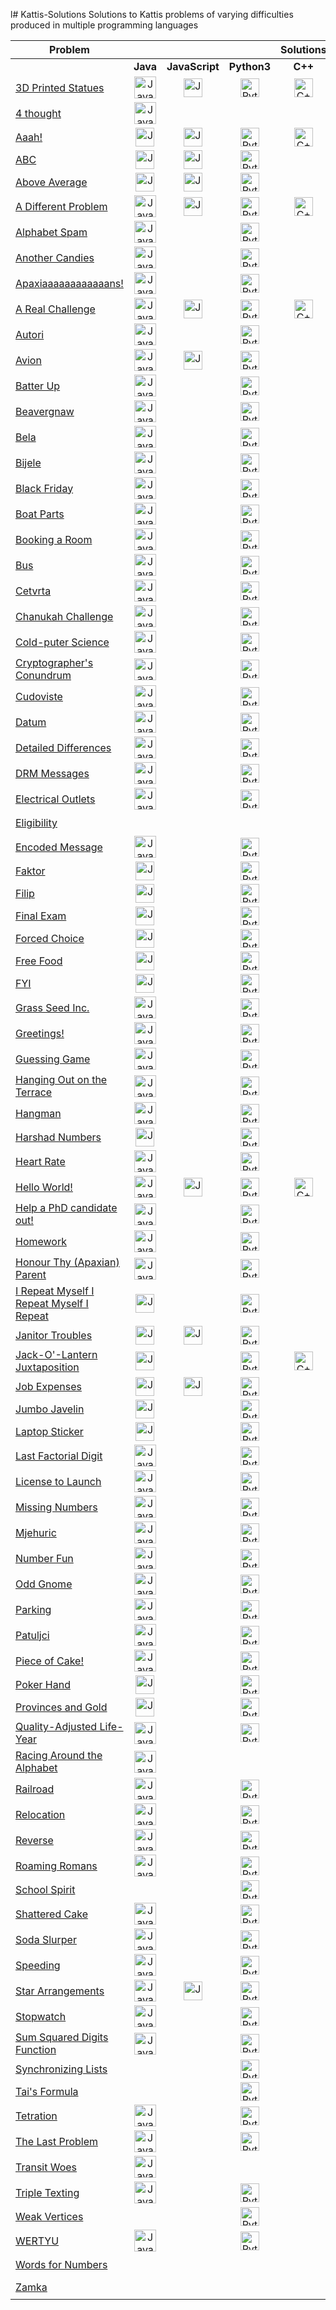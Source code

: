 l# Kattis-Solutions
Solutions to Kattis problems of varying difficulties produced in multiple programming languages

| **Problem**                                                                                	|                                                                                                                                                                                                                               				|                                                                                                                                                                                                                                          				|                                                                                                                                                                                                                                   				|                                                                                                     **Solutions**                                                                                                    									|                                                                                                                                                                                                                  	|                                                                                                                                                                                                                						|                                                                                                                                                                                                                                	|
|--------------------------------------------------------------------------------------------	|:-------------------------------------------------------------------------------------------------------------------------------------------------------------------------------------------------------------------------------------:|:-----------------------------------------------------------------------------------------------------------------------------------------------------------------------------------------------------------------------------------------------:|:-----------------------------------------------------------------------------------------------------------------------------------------------------------------------------------------------------------------------------------------:|:-------------------------------------------------------------------------------------------------------------------------------------------------------------------------------------------------------------------------------------:|:-----------------------------------------------------------------------------------------------------------------------------------------------------------------------------------------------------------------:|:---------------------------------------------------------------------------------------------------------------------------------------------------------------------------------------------------------------------:		|:-------------------------------------------------------------------------------------------------------------------------------------------------------------------------------------------------------------------------------:|
|                                                                                            	|                                                                                                            **Java**                                                                                                           				|                                                                                                              **JavaScript**                                                                                                              				|                                                                                                            **Python3**                                                                                                            				|                                                                                                        **C++**                                                                                                       									|                                                                                                      **PHP**                                                                                                     	|                                                                                                    **Ruby**                                                                                                    						|                                                                                                           **Prolog**                                                                                                           	|
| [3D Printed Statues](https://open.kattis.com/problems/3dprinter)                           	|    [<img src="https://github.com/HQovaizi/Kattis-Solutions/blob/master/_Aux/Images/Logos/Logo_Java.png?raw=true" alt="Java" width="35"/>](https://github.com/HQovaizi/Kattis-Solutions/blob/master/Java/threedprinter.java)   				| [<img src="https://github.com/HQovaizi/Kattis-Solutions/blob/master/_Aux/Images/Logos/Logo_JavaScript.png?raw=true" alt="JavaScript" width="30"/>](https://github.com/HQovaizi/Kattis-Solutions/blob/master/JavaScript/threedprinter.js) 				|      [<img src="https://github.com/HQovaizi/Kattis-Solutions/blob/master/_Aux/Images/Logos/Logo_Python.png?raw=true" alt="Python" width="30"/>](https://github.com/HQovaizi/Kattis-Solutions/blob/master/Python/3dprinter.py)     				| [<img src="https://github.com/HQovaizi/Kattis-Solutions/blob/master/_Aux/Images/Logos/Logo_C++.png?raw=true" alt="C++" width="30"/>](https://github.com/HQovaizi/Kattis-Solutions/blob/master/C%2B%2B/3dprinter.cpp) 									| [<img src="https://github.com/HQovaizi/Kattis-Solutions/blob/master/_Aux/Images/Logos/Logo_PHP.png?raw=true" alt="PHP" width="30"/>](https://github.com/HQovaizi/Kattis-Solutions/blob/master/PHP/3dprinter.php) 	|	[<img src="https://github.com/HQovaizi/Kattis-Solutions/blob/master/_Aux/Images/Logos/Logo_Ruby.png?raw=true" alt="Ruby" width="30"/>](https://github.com/HQovaizi/Kattis-Solutions/blob/master/Ruby/filip.rb)						|                                                                                                                                                                                                                                	|
| [4 thought](https://open.kattis.com/problems/4thought)                                     	|     [<img src="https://github.com/HQovaizi/Kattis-Solutions/blob/master/_Aux/Images/Logos/Logo_Java.png?raw=true" alt="Java" width="35"/>](https://github.com/HQovaizi/Kattis-Solutions/blob/master/Java/fourthought.java)    				|                                                                                                                                                                                                                                          				|                                                                                                                                                                                                                                   				|                                                                                                                                                                                                                      									|                                                                                                                                                                                                                  	|                                                                                                                                                                                                                						|                                                                                                                                                                                                                                	|
| [Aaah!](https://open.kattis.com/problems/aaah)                                             	|        [<img src="https://github.com/HQovaizi/Kattis-Solutions/blob/master/_Aux/Images/Logos/Logo_Java.png?raw=true" alt="Java" width="30"/>](https://github.com/HQovaizi/Kattis-Solutions/blob/master/Java/aaah.java)        				|      [<img src="https://github.com/HQovaizi/Kattis-Solutions/blob/master/_Aux/Images/Logos/Logo_JavaScript.png?raw=true" alt="JavaScript" width="30"/>](https://github.com/HQovaizi/Kattis-Solutions/blob/master/JavaScript/aaah.js)     				|        [<img src="https://github.com/HQovaizi/Kattis-Solutions/blob/master/_Aux/Images/Logos/Logo_Python.png?raw=true" alt="Python" width="30"/>](https://github.com/HQovaizi/Kattis-Solutions/blob/master/Python/aaah.py)        				|    [<img src="https://github.com/HQovaizi/Kattis-Solutions/blob/master/_Aux/Images/Logos/Logo_C++.png?raw=true" alt="C++" width="30"/>](https://github.com/HQovaizi/Kattis-Solutions/blob/master/C%2B%2B/aaah.cpp)   									|    [<img src="https://github.com/HQovaizi/Kattis-Solutions/blob/master/_Aux/Images/Logos/Logo_PHP.png?raw=true" alt="PHP" width="30"/>](https://github.com/HQovaizi/Kattis-Solutions/blob/master/PHP/aaah.php)   	| [<img src="https://github.com/HQovaizi/Kattis-Solutions/blob/master/_Aux/Images/Logos/Logo_Ruby.png?raw=true" alt="Ruby" width="30"/>](https://github.com/HQovaizi/Kattis-Solutions/blob/master/Ruby/aaah.rb) 						|       [<img src="https://github.com/HQovaizi/Kattis-Solutions/blob/master/_Aux/Images/Logos/Logo_Prolog.png?raw=true" alt="Prolog" width="30"/>](https://github.com/HQovaizi/Kattis-Solutions/blob/master/Prolog/aaah.pl)      	|
| [ABC](https://open.kattis.com/problems/abc)                                                	|         [<img src="https://github.com/HQovaizi/Kattis-Solutions/blob/master/_Aux/Images/Logos/Logo_Java.png?raw=true" alt="Java" width="30"/>](https://github.com/HQovaizi/Kattis-Solutions/blob/master/Java/abc.java)        				|      [<img src="https://github.com/HQovaizi/Kattis-Solutions/blob/master/_Aux/Images/Logos/Logo_JavaScript.png?raw=true" alt="JavaScript" width="30"/>](https://github.com/HQovaizi/Kattis-Solutions/blob/master/JavaScript/abc.js)      				|         [<img src="https://github.com/HQovaizi/Kattis-Solutions/blob/master/_Aux/Images/Logos/Logo_Python.png?raw=true" alt="Python" width="30"/>](https://github.com/HQovaizi/Kattis-Solutions/blob/master/Python/abc.py)        				|                                                                                                                                                                                                                      									|                                                                                                                                                                                                                  	| [<img src="https://github.com/HQovaizi/Kattis-Solutions/blob/master/_Aux/Images/Logos/Logo_Ruby.png?raw=true" alt="Ruby" width="30"/>](https://github.com/HQovaizi/Kattis-Solutions/blob/master/Ruby/abc.rb)  						|                                                                                                                                                                                                                                	|
| [Above Average](https://open.kattis.com/problems/aboveaverage)                             	| [<img src="https://github.com/HQovaizi/Kattis-Solutions/blob/master/_Aux/Images/Logos/Logo_Java.png?raw=true" alt="Java" width="30"/>](https://github.com/HQovaizi/Kattis-Solutions/blob/master/Java/aboveaverage.java)       				| [<img src="https://github.com/HQovaizi/Kattis-Solutions/blob/master/_Aux/Images/Logos/Logo_JavaScript.png?raw=true" alt="JavaScript" width="30"/>](https://github.com/HQovaizi/Kattis-Solutions/blob/master/JavaScript/aboveaverage.js)  				|	[<img src="https://github.com/HQovaizi/Kattis-Solutions/blob/master/_Aux/Images/Logos/Logo_Python.png?raw=true" alt="Python" width="30"/>](https://github.com/HQovaizi/Kattis-Solutions/blob/master/Python/aboveaverage.py)								|                                                                                                                                                                                                                      									|                                                                                                                                                                                                                  	| [<img src="https://github.com/HQovaizi/Kattis-Solutions/blob/master/_Aux/Images/Logos/Logo_Ruby.png?raw=true" alt="Ruby" width="30"/>](https://github.com/HQovaizi/Kattis-Solutions/blob/master/Ruby/aboveaverage.rb) 		|                                                                                                                                                                                                                                	|
| [A Different Problem](https://open.kattis.com/problems/different)                          	|      [<img src="https://github.com/HQovaizi/Kattis-Solutions/blob/master/_Aux/Images/Logos/Logo_Java.png?raw=true" alt="Java" width="35"/>](https://github.com/HQovaizi/Kattis-Solutions/blob/master/Java/different.java)    		  		|   [<img src="https://github.com/HQovaizi/Kattis-Solutions/blob/master/_Aux/Images/Logos/Logo_JavaScript.png?raw=true" alt="JavaScript" width="30"/>](https://github.com/HQovaizi/Kattis-Solutions/blob/master/JavaScript/different.js)   				|      [<img src="https://github.com/HQovaizi/Kattis-Solutions/blob/master/_Aux/Images/Logos/Logo_Python.png?raw=true" alt="Python" width="30"/>](https://github.com/HQovaizi/Kattis-Solutions/blob/master/Python/different.py)     				| [<img src="https://github.com/HQovaizi/Kattis-Solutions/blob/master/_Aux/Images/Logos/Logo_C++.png?raw=true" alt="C++" width="30"/>](https://github.com/HQovaizi/Kattis-Solutions/blob/master/C%2B%2B/different.cpp) 									| [<img src="https://github.com/HQovaizi/Kattis-Solutions/blob/master/_Aux/Images/Logos/Logo_PHP.png?raw=true" alt="PHP" width="30"/>](https://github.com/HQovaizi/Kattis-Solutions/blob/master/PHP/different.php) 	| [<img src="https://github.com/HQovaizi/Kattis-Solutions/blob/master/_Aux/Images/Logos/Logo_Ruby.png?raw=true" alt="Ruby" width="30"/>](https://github.com/HQovaizi/Kattis-Solutions/blob/master/Ruby/different.rb)				|    [<img src="https://github.com/HQovaizi/Kattis-Solutions/blob/master/_Aux/Images/Logos/Logo_Prolog.png?raw=true" alt="Prolog" width="30"/>](https://github.com/HQovaizi/Kattis-Solutions/blob/master/Prolog/different.pl)    	|
| [Alphabet Spam](https://open.kattis.com/problems/alphabetspam)								            	|     [<img src="https://github.com/HQovaizi/Kattis-Solutions/blob/master/_Aux/Images/Logos/Logo_Java.png?raw=true" alt="Java" width="35"/>](https://github.com/HQovaizi/Kattis-Solutions/blob/master/Java/alphabetspam.java)				   	|																																																																																																																									|	[<img src="https://github.com/HQovaizi/Kattis-Solutions/blob/master/_Aux/Images/Logos/Logo_Python.png?raw=true" alt="Python" width="30"/>](https://github.com/HQovaizi/Kattis-Solutions/blob/master/Python/alphabetspam.py)     					|                                                                                                                                                                                                                      									|                                                                                                                                                                                                                  	| [<img src="https://github.com/HQovaizi/Kattis-Solutions/blob/master/_Aux/Images/Logos/Logo_Ruby.png?raw=true" alt="Ruby" width="30"/>](https://github.com/HQovaizi/Kattis-Solutions/blob/master/Ruby/alphabetspam.rb)			|                                                                                                                                                                                                                                	|
| [Another Candies](https://open.kattis.com/problems/anothercandies)								          |     [<img src="https://github.com/HQovaizi/Kattis-Solutions/blob/master/_Aux/Images/Logos/Logo_Java.png?raw=true" alt="Java" width="35"/>](https://github.com/HQovaizi/Kattis-Solutions/blob/master/Java/anothercandies.java)				 	|																																																																																																																									|	[<img src="https://github.com/HQovaizi/Kattis-Solutions/blob/master/_Aux/Images/Logos/Logo_Python.png?raw=true" alt="Python" width="30"/>](https://github.com/HQovaizi/Kattis-Solutions/blob/master/Python/anothercandies.py)      				|                                                                                                                                                                                                                      									|                                                                                                                                                                                                                  	| [<img src="https://github.com/HQovaizi/Kattis-Solutions/blob/master/_Aux/Images/Logos/Logo_Ruby.png?raw=true" alt="Ruby" width="30"/>](https://github.com/HQovaizi/Kattis-Solutions/blob/master/Ruby/anothercandies.rb)		|                                                                                                                                                                                                                                	|
| [Apaxiaaaaaaaaaaaans!](https://open.kattis.com/problems/apaxiaaans)					    	          |     [<img src="https://github.com/HQovaizi/Kattis-Solutions/blob/master/_Aux/Images/Logos/Logo_Java.png?raw=true" alt="Java" width="35"/>](https://github.com/HQovaizi/Kattis-Solutions/blob/master/Java/apaxiaaans.java)   				 	|																																																																																																																									|	[<img src="https://github.com/HQovaizi/Kattis-Solutions/blob/master/_Aux/Images/Logos/Logo_Python.png?raw=true" alt="Python" width="30"/>](https://github.com/HQovaizi/Kattis-Solutions/blob/master/Python/apaxiaaans.py)         				|                                                                                                                                                                                                                      									|                                                                                                                                                                                                                  	| [<img src="https://github.com/HQovaizi/Kattis-Solutions/blob/master/_Aux/Images/Logos/Logo_Ruby.png?raw=true" alt="Ruby" width="30"/>](https://github.com/HQovaizi/Kattis-Solutions/blob/master/Ruby/apaxiaaans.rb)				|                                                                                                                                                                                                                                	|
| [A Real Challenge](https://open.kattis.com/problems/areal)                                 	|        [<img src="https://github.com/HQovaizi/Kattis-Solutions/blob/master/_Aux/Images/Logos/Logo_Java.png?raw=true" alt="Java" width="35"/>](https://github.com/HQovaizi/Kattis-Solutions/blob/master/Java/areal.java)       				|     [<img src="https://github.com/HQovaizi/Kattis-Solutions/blob/master/_Aux/Images/Logos/Logo_JavaScript.png?raw=true" alt="JavaScript" width="30"/>](https://github.com/HQovaizi/Kattis-Solutions/blob/master/JavaScript/areal.js)     				| [<img src="https://github.com/HQovaizi/Kattis-Solutions/blob/master/_Aux/Images/Logos/Logo_Python.png?raw=true" alt="Python" width="30"/>](https://github.com/HQovaizi/Kattis-Solutions/blob/master/Python/areal.py)              				|   [<img src="https://github.com/HQovaizi/Kattis-Solutions/blob/master/_Aux/Images/Logos/Logo_C++.png?raw=true" alt="C++" width="30"/>](https://github.com/HQovaizi/Kattis-Solutions/blob/master/C%2B%2B/areal.cpp)   									|   [<img src="https://github.com/HQovaizi/Kattis-Solutions/blob/master/_Aux/Images/Logos/Logo_PHP.png?raw=true" alt="PHP" width="30"/>](https://github.com/HQovaizi/Kattis-Solutions/blob/master/PHP/areal.php)   	| [<img src="https://github.com/HQovaizi/Kattis-Solutions/blob/master/_Aux/Images/Logos/Logo_Ruby.png?raw=true" alt="Ruby" width="30"/>](https://github.com/HQovaizi/Kattis-Solutions/blob/master/Ruby/areal.rb)						|      [<img src="https://github.com/HQovaizi/Kattis-Solutions/blob/master/_Aux/Images/Logos/Logo_Prolog.png?raw=true" alt="Prolog" width="30"/>](https://github.com/HQovaizi/Kattis-Solutions/blob/master/Prolog/areal.pl)      	|
| [Autori](https://open.kattis.com/problems/autori)     				                            	|        [<img src="https://github.com/HQovaizi/Kattis-Solutions/blob/master/_Aux/Images/Logos/Logo_Java.png?raw=true" alt="Java" width="35"/>](https://github.com/HQovaizi/Kattis-Solutions/blob/master/Java/autori.java)       				|     																																																																																																																     				| [<img src="https://github.com/HQovaizi/Kattis-Solutions/blob/master/_Aux/Images/Logos/Logo_Python.png?raw=true" alt="Python" width="30"/>](https://github.com/HQovaizi/Kattis-Solutions/blob/master/Python/autori.py)              				|   																																																																																																								   									|   																																																																																																						   	| [<img src="https://github.com/HQovaizi/Kattis-Solutions/blob/master/_Aux/Images/Logos/Logo_Ruby.png?raw=true" alt="Ruby" width="30"/>](https://github.com/HQovaizi/Kattis-Solutions/blob/master/Ruby/autori.rb) 					|     																																																																																																										      	|
| [Avion](https://open.kattis.com/problems/avion)                                            	|        [<img src="https://github.com/HQovaizi/Kattis-Solutions/blob/master/_Aux/Images/Logos/Logo_Java.png?raw=true" alt="Java" width="35"/>](https://github.com/HQovaizi/Kattis-Solutions/blob/master/Java/avion.java)       				|     [<img src="https://github.com/HQovaizi/Kattis-Solutions/blob/master/_Aux/Images/Logos/Logo_JavaScript.png?raw=true" alt="JavaScript" width="30"/>](https://github.com/HQovaizi/Kattis-Solutions/blob/master/JavaScript/avion.js)     				|        [<img src="https://github.com/HQovaizi/Kattis-Solutions/blob/master/_Aux/Images/Logos/Logo_Python.png?raw=true" alt="Python" width="30"/>](https://github.com/HQovaizi/Kattis-Solutions/blob/master/Python/avion.py)       				|                                                                                                                                                                                                                      									|                                                                                                                                                                                                                  	| [<img src="https://github.com/HQovaizi/Kattis-Solutions/blob/master/_Aux/Images/Logos/Logo_Ruby.png?raw=true" alt="Ruby" width="30"/>](https://github.com/HQovaizi/Kattis-Solutions/blob/master/Ruby/avion.rb)						|                                                                                                                                                                                                                                	|
| [Batter Up](https://open.kattis.com/problems/batterup)                                  		|     [<img src="https://github.com/HQovaizi/Kattis-Solutions/blob/master/_Aux/Images/Logos/Logo_Java.png?raw=true" alt="Java" width="35"/>](https://github.com/HQovaizi/Kattis-Solutions/blob/master/Java/batterup.java)     					|                                                                                                                                                                                                                                          				|	[<img src="https://github.com/HQovaizi/Kattis-Solutions/blob/master/_Aux/Images/Logos/Logo_Python.png?raw=true" alt="Python" width="30"/>](https://github.com/HQovaizi/Kattis-Solutions/blob/master/Python/batterup.py)										|                                                                                                                                                                                                                      									|                                                                                                                                                                                                                  	| [<img src="https://github.com/HQovaizi/Kattis-Solutions/blob/master/_Aux/Images/Logos/Logo_Ruby.png?raw=true" alt="Ruby" width="30"/>](https://github.com/HQovaizi/Kattis-Solutions/blob/master/Ruby/batterup.rb) 				|   																																																																																																												    	|
| [Beavergnaw](https://open.kattis.com/problems/beavergnaw)                                  	|     [<img src="https://github.com/HQovaizi/Kattis-Solutions/blob/master/_Aux/Images/Logos/Logo_Java.png?raw=true" alt="Java" width="35"/>](https://github.com/HQovaizi/Kattis-Solutions/blob/master/Java/beavergnaw.java)    					|                                                                                                                                                                                                                                          				|	[<img src="https://github.com/HQovaizi/Kattis-Solutions/blob/master/_Aux/Images/Logos/Logo_Python.png?raw=true" alt="Python" width="30"/>](https://github.com/HQovaizi/Kattis-Solutions/blob/master/Python/beavergnaw.py)									|                                                                                                                                                                                                                      									|                                                                                                                                                                                                                  	|                                                                                                                                                                                                                						|    [<img src="https://github.com/HQovaizi/Kattis-Solutions/blob/master/_Aux/Images/Logos/Logo_Prolog.png?raw=true" alt="Prolog" width="30"/>](https://github.com/HQovaizi/Kattis-Solutions/blob/master/Prolog/beavergnaw.pl)   	|
| [Bela](https://open.kattis.com/problems/bela)                                  							|     [<img src="https://github.com/HQovaizi/Kattis-Solutions/blob/master/_Aux/Images/Logos/Logo_Java.png?raw=true" alt="Java" width="35"/>](https://github.com/HQovaizi/Kattis-Solutions/blob/master/Java/bela.java)   			  				|                                                                                                                                                                                                                                          				|	[<img src="https://github.com/HQovaizi/Kattis-Solutions/blob/master/_Aux/Images/Logos/Logo_Python.png?raw=true" alt="Python" width="30"/>](https://github.com/HQovaizi/Kattis-Solutions/blob/master/Python/bela.py)												|                                                                                                                                                                                                                      									|                                                                                                                                                                                                                  	|                                                                                                                                                                                                                						|       																																																																																																													|
| [Bijele](https://open.kattis.com/problems/bijele)                                  					|     [<img src="https://github.com/HQovaizi/Kattis-Solutions/blob/master/_Aux/Images/Logos/Logo_Java.png?raw=true" alt="Java" width="35"/>](https://github.com/HQovaizi/Kattis-Solutions/blob/master/Java/bijele.java)			     				|                                                                                                                                                                                                                                          				|	[<img src="https://github.com/HQovaizi/Kattis-Solutions/blob/master/_Aux/Images/Logos/Logo_Python.png?raw=true" alt="Python" width="30"/>](https://github.com/HQovaizi/Kattis-Solutions/blob/master/Python/bijele.py)											|                                                                                                                                                                                                                      									|                                                                                                                                                                                                                  	|                                                                                                                                                                                                                						|       																																																																																																													|
| [Black Friday](https://open.kattis.com/problems/blackfriday)                               	|	[<img src="https://github.com/HQovaizi/Kattis-Solutions/blob/master/_Aux/Images/Logos/Logo_Java.png?raw=true" alt="Java" width="35"/>](https://github.com/HQovaizi/Kattis-Solutions/blob/master/Java/blackfriday.java)								|                                                                                                                                                                                                                                          				|	[<img src="https://github.com/HQovaizi/Kattis-Solutions/blob/master/_Aux/Images/Logos/Logo_Python.png?raw=true" alt="Python" width="30"/>](https://github.com/HQovaizi/Kattis-Solutions/blob/master/Python/blackfriday.py)								|                                                                                                                                                                                                                      									|                                                                                                                                                                                                                  	|                                                                                                                                                                                                                						|    																																																																																																													   	|
| [Boat Parts](https://open.kattis.com/problems/boatparts)                                  	|	[<img src="https://github.com/HQovaizi/Kattis-Solutions/blob/master/_Aux/Images/Logos/Logo_Java.png?raw=true" alt="Java" width="35"/>](https://github.com/HQovaizi/Kattis-Solutions/blob/master/Java/boatparts.java)									|                                                                                                                                                                                                                                          				|	[<img src="https://github.com/HQovaizi/Kattis-Solutions/blob/master/_Aux/Images/Logos/Logo_Python.png?raw=true" alt="Python" width="30"/>](https://github.com/HQovaizi/Kattis-Solutions/blob/master/Python/boatparts.py)									|                                                                                                                                                                                                                      									|                                                                                                                                                                                                                  	|                                                                                                                                                                                                                						|    																																																																																																													   	|
| [Booking a Room](https://open.kattis.com/problems/bookingaroom)                            	|	[<img src="https://github.com/HQovaizi/Kattis-Solutions/blob/master/_Aux/Images/Logos/Logo_Java.png?raw=true" alt="Java" width="35"/>](https://github.com/HQovaizi/Kattis-Solutions/blob/master/Java/bookingaroom.java)								|                                                                                                                                                                                                                                          				|	[<img src="https://github.com/HQovaizi/Kattis-Solutions/blob/master/_Aux/Images/Logos/Logo_Python.png?raw=true" alt="Python" width="30"/>](https://github.com/HQovaizi/Kattis-Solutions/blob/master/Python/bookingaroom.py)								|                                                                                                                                                                                                                      									|                                                                                                                                                                                                                  	|                                                                                                                                                                                                                						|    																																																																																																													   	|
| [Bus](https://open.kattis.com/problems/bus)                             							     	|	[<img src="https://github.com/HQovaizi/Kattis-Solutions/blob/master/_Aux/Images/Logos/Logo_Java.png?raw=true" alt="Java" width="35"/>](https://github.com/HQovaizi/Kattis-Solutions/blob/master/Java/bus.java)												|                                                                                                                                                                                                                                          				|	[<img src="https://github.com/HQovaizi/Kattis-Solutions/blob/master/_Aux/Images/Logos/Logo_Python.png?raw=true" alt="Python" width="30"/>](https://github.com/HQovaizi/Kattis-Solutions/blob/master/Python/bus.py)												|                                                                                                                                                                                                                      									|                                                                                                                                                                                                                  	|                                                                                                                                                                                                                						|    																																																																																																													   	|
| [Cetvrta](https://open.kattis.com/problems/cetvrta)                                        	|       [<img src="https://github.com/HQovaizi/Kattis-Solutions/blob/master/_Aux/Images/Logos/Logo_Java.png?raw=true" alt="Java" width="35"/>](https://github.com/HQovaizi/Kattis-Solutions/blob/master/Java/cetvrta.java)      				|                                                                                                                                                                                                                                          				| [<img src="https://github.com/HQovaizi/Kattis-Solutions/blob/master/_Aux/Images/Logos/Logo_Python.png?raw=true" alt="Python" width="30"/>](https://github.com/HQovaizi/Kattis-Solutions/blob/master/Python/cetvrta.py)										|                                                                                                                                                                                                                      									|                                                                                                                                                                                                                  	|                                                                                                                                                                                                                						|     [<img src="https://github.com/HQovaizi/Kattis-Solutions/blob/master/_Aux/Images/Logos/Logo_Prolog.png?raw=true" alt="Prolog" width="30"/>](https://github.com/HQovaizi/Kattis-Solutions/blob/master/Prolog/cetvrta.pl)     	|
| [Chanukah Challenge](https://open.kattis.com/problems/chanukah)                            	|       [<img src="https://github.com/HQovaizi/Kattis-Solutions/blob/master/_Aux/Images/Logos/Logo_Java.png?raw=true" alt="Java" width="35"/>](https://github.com/HQovaizi/Kattis-Solutions/blob/master/Java/chanukah.java)      				|                                                                                                                                                                                                                                          				|	[<img src="https://github.com/HQovaizi/Kattis-Solutions/blob/master/_Aux/Images/Logos/Logo_Python.png?raw=true" alt="Python" width="30"/>](https://github.com/HQovaizi/Kattis-Solutions/blob/master/Python/chanukah.py)										|                                                                                                                                                                                                                      									|                                                                                                                                                                                                                  	|                                                                                                                                                                                                                						|     																																																																																																											     	|
| [Cold-puter Science](https://open.kattis.com/problems/cold)                           		 	|       [<img src="https://github.com/HQovaizi/Kattis-Solutions/blob/master/_Aux/Images/Logos/Logo_Java.png?raw=true" alt="Java" width="35"/>](https://github.com/HQovaizi/Kattis-Solutions/blob/master/Java/cold.java)     		 				|                                                                                                                                                                                                                                          				|	[<img src="https://github.com/HQovaizi/Kattis-Solutions/blob/master/_Aux/Images/Logos/Logo_Python.png?raw=true" alt="Python" width="30"/>](https://github.com/HQovaizi/Kattis-Solutions/blob/master/Python/cold.py)												|                                                                                                                                                                                                                      									|                                                                                                                                                                                                                  	|                                                                                                                                                                                                                						|     																																																																																																											     	|
| [Cryptographer's Conundrum](https://open.kattis.com/problems/conundrum)                		 	|       [<img src="https://github.com/HQovaizi/Kattis-Solutions/blob/master/_Aux/Images/Logos/Logo_Java.png?raw=true" alt="Java" width="35"/>](https://github.com/HQovaizi/Kattis-Solutions/blob/master/Java/conundrum.java)  	 				|                                                                                                                                                                                                                                          				|	[<img src="https://github.com/HQovaizi/Kattis-Solutions/blob/master/_Aux/Images/Logos/Logo_Python.png?raw=true" alt="Python" width="30"/>](https://github.com/HQovaizi/Kattis-Solutions/blob/master/Python/conundrum.py)									|                                                                                                                                                                                                                      									|                                                                                                                                                                                                                  	|                                                                                                                                                                                                                						|     																																																																																																											     	|
| [Cudoviste](https://open.kattis.com/problems/cudoviste)           				                 	|	[<img src="https://github.com/HQovaizi/Kattis-Solutions/blob/master/_Aux/Images/Logos/Logo_Java.png?raw=true" alt="Java" width="35"/>](https://github.com/HQovaizi/Kattis-Solutions/blob/master/Java/cudoviste.java)									|                                                                                                                                                                                                                                          				| [<img src="https://github.com/HQovaizi/Kattis-Solutions/blob/master/_Aux/Images/Logos/Logo_Python.png?raw=true" alt="Python" width="30"/>](https://github.com/HQovaizi/Kattis-Solutions/blob/master/Python/cudoviste.py)					 				|                                                                                                                                                                                                                      									|                                                                                                                                                                                                                  	|                                                                                                                                                                                                                						|     																																																																																																											     	|
| [Datum](https://open.kattis.com/problems/datum)                                            	|        [<img src="https://github.com/HQovaizi/Kattis-Solutions/blob/master/_Aux/Images/Logos/Logo_Java.png?raw=true" alt="Java" width="35"/>](https://github.com/HQovaizi/Kattis-Solutions/blob/master/Java/datum.java)       				|                                                                                                                                                                                                                                          				|        [<img src="https://github.com/HQovaizi/Kattis-Solutions/blob/master/_Aux/Images/Logos/Logo_Python.png?raw=true" alt="Python" width="30"/>](https://github.com/HQovaizi/Kattis-Solutions/blob/master/Python/datum.py)       				|                                                                                                                                                                                                                      									|                                                                                                                                                                                                                  	|                                                                                                                                                                                                                						|      [<img src="https://github.com/HQovaizi/Kattis-Solutions/blob/master/_Aux/Images/Logos/Logo_Prolog.png?raw=true" alt="Prolog" width="30"/>](https://github.com/HQovaizi/Kattis-Solutions/blob/master/Prolog/datum.pl)      	|
| [Detailed Differences](https://open.kattis.com/problems/detaileddifferences)               	|        [<img src="https://github.com/HQovaizi/Kattis-Solutions/blob/master/_Aux/Images/Logos/Logo_Java.png?raw=true" alt="Java" width="35"/>](https://github.com/HQovaizi/Kattis-Solutions/blob/master/Java/detaileddifferences.java)	|                                                                                                                                                                                                                                          				|        [<img src="https://github.com/HQovaizi/Kattis-Solutions/blob/master/_Aux/Images/Logos/Logo_Python.png?raw=true" alt="Python" width="30"/>](https://github.com/HQovaizi/Kattis-Solutions/blob/master/Python/detaileddifferences.py)	|                                                                                                                                                                                                                      									|                                                                                                                                                                                                                  	|                                                                                                                                                                                                                						|     																																																																																																										      	|
| [DRM Messages](https://open.kattis.com/problems/drmmessages)                               	|	[<img src="https://github.com/HQovaizi/Kattis-Solutions/blob/master/_Aux/Images/Logos/Logo_Java.png?raw=true" alt="Java" width="35"/>](https://github.com/HQovaizi/Kattis-Solutions/blob/master/Java/drmmessages.java)								|                                                                                                                                                                                                                                          				|	[<img src="https://github.com/HQovaizi/Kattis-Solutions/blob/master/_Aux/Images/Logos/Logo_Python.png?raw=true" alt="Python" width="30"/>](https://github.com/HQovaizi/Kattis-Solutions/blob/master/Python/drmmessages.py)         				|                                                                                                                                                                                                                      									|                                                                                                                                                                                                                  	|                                                                                                                                                                                                                						|      																																																																																																											    	|
| [Electrical Outlets](https://open.kattis.com/problems/electricaloutlets)                   	|	[<img src="https://github.com/HQovaizi/Kattis-Solutions/blob/master/_Aux/Images/Logos/Logo_Java.png?raw=true" alt="Java" width="35"/>](https://github.com/HQovaizi/Kattis-Solutions/blob/master/Java/electricaloutlets.java)					|                                                                                                                                                                                                                                          				|	[<img src="https://github.com/HQovaizi/Kattis-Solutions/blob/master/_Aux/Images/Logos/Logo_Python.png?raw=true" alt="Python" width="30"/>](https://github.com/HQovaizi/Kattis-Solutions/blob/master/Python/electricaloutlets.py)    			|                                                                                                                                                                                                                      									|                                                                                                                                                                                                                  	|                                                                                                                                                                                                                						|   																																																																																																													   	|
| [Eligibility](https://open.kattis.com/problems/eligibility)                                	|                                                                                                                                                                                                                               				|                                                                                                                                                                                                                                          				|                                                                                                                                                                                                                                   				|                                                                                                                                                                                                                      									|                                                                                                                                                                                                                  	|                                                                                                                                                                                                                						|   [<img src="https://github.com/HQovaizi/Kattis-Solutions/blob/master/_Aux/Images/Logos/Logo_Prolog.png?raw=true" alt="Prolog" width="30"/>](https://github.com/HQovaizi/Kattis-Solutions/blob/master/Prolog/eligibility.pl)   	|
| [Encoded Message](https://open.kattis.com/problems/encodedmessage)      			             	|	[<img src="https://github.com/HQovaizi/Kattis-Solutions/blob/master/_Aux/Images/Logos/Logo_Java.png?raw=true" alt="Java" width="35"/>](https://github.com/HQovaizi/Kattis-Solutions/blob/master/Java/encodedmessage.java)							|                                                                                                                                                                                                                                          				|	[<img src="https://github.com/HQovaizi/Kattis-Solutions/blob/master/_Aux/Images/Logos/Logo_Python.png?raw=true" alt="Python" width="30"/>](https://github.com/HQovaizi/Kattis-Solutions/blob/master/Python/encodedmessage.py)							|                                                                                                                                                                                                                      									|                                                                                                                                                                                                                  	|                                                                                                                                                                                                                						|   																																																																																																													   	|
| [Faktor](https://open.kattis.com/problems/faktor)                                          	|       [<img src="https://github.com/HQovaizi/Kattis-Solutions/blob/master/_Aux/Images/Logos/Logo_Java.png?raw=true" alt="Java" width="30"/>](https://github.com/HQovaizi/Kattis-Solutions/blob/master/Java/faktor.java)	      				|                                                                                                                                                                                                                                          				|	[<img src="https://github.com/HQovaizi/Kattis-Solutions/blob/master/_Aux/Images/Logos/Logo_Python.png?raw=true" alt="Python" width="30"/>](https://github.com/HQovaizi/Kattis-Solutions/blob/master/Python/faktor.py)											|                                                                                                                                                                                                                      									|                                                                                                                                                                                                                  	|                                                                                                                                                                                                                						|      [<img src="https://github.com/HQovaizi/Kattis-Solutions/blob/master/_Aux/Images/Logos/Logo_Prolog.png?raw=true" alt="Prolog" width="30"/>](https://github.com/HQovaizi/Kattis-Solutions/blob/master/Prolog/faktor.pl)     	|
| [Filip](https://open.kattis.com/problems/filip)      					                            	|       [<img src="https://github.com/HQovaizi/Kattis-Solutions/blob/master/_Aux/Images/Logos/Logo_Java.png?raw=true" alt="Java" width="30"/>](https://github.com/HQovaizi/Kattis-Solutions/blob/master/Java/filip.java)		    				|                                                                                                                                                                                                                                          				|	[<img src="https://github.com/HQovaizi/Kattis-Solutions/blob/master/_Aux/Images/Logos/Logo_Python.png?raw=true" alt="Python" width="30"/>](https://github.com/HQovaizi/Kattis-Solutions/blob/master/Python/filip.py)											|                                                                                                                                                                                                                      									|                                                                                                                                                                                                                  	|                                                                                                                                                                                                                						|    																																																																																																															|
| [Final Exam](https://open.kattis.com/problems/finalexam2)                                  	|       [<img src="https://github.com/HQovaizi/Kattis-Solutions/blob/master/_Aux/Images/Logos/Logo_Java.png?raw=true" alt="Java" width="30"/>](https://github.com/HQovaizi/Kattis-Solutions/blob/master/Java/finalexam2.java)    				|                                                                                                                                                                                                                                          				|	[<img src="https://github.com/HQovaizi/Kattis-Solutions/blob/master/_Aux/Images/Logos/Logo_Python.png?raw=true" alt="Python" width="30"/>](https://github.com/HQovaizi/Kattis-Solutions/blob/master/Python/finalexam2.py)									|                                                                                                                                                                                                                      									|                                                                                                                                                                                                                  	|                                                                                                                                                                                                                						|    																																																																																																															|
| [Forced Choice](https://open.kattis.com/problems/forcedchoice)                              |       [<img src="https://github.com/HQovaizi/Kattis-Solutions/blob/master/_Aux/Images/Logos/Logo_Java.png?raw=true" alt="Java" width="30"/>](https://github.com/HQovaizi/Kattis-Solutions/blob/master/Java/forcedchoice.java)  				|                                                                                                                                                                                                                                          				|	[<img src="https://github.com/HQovaizi/Kattis-Solutions/blob/master/_Aux/Images/Logos/Logo_Python.png?raw=true" alt="Python" width="30"/>](https://github.com/HQovaizi/Kattis-Solutions/blob/master/Python/forcedchoice.py)								|                                                                                                                                                                                                                      									|                                                                                                                                                                                                                  	|                                                                                                                                                                                                                						|    																																																																																																															|
| [Free Food](https://open.kattis.com/problems/freefood)																			|	[<img src="https://github.com/HQovaizi/Kattis-Solutions/blob/master/_Aux/Images/Logos/Logo_Java.png?raw=true" alt="Java" width="30"/>](https://github.com/HQovaizi/Kattis-Solutions/blob/master/Java/freefood.java)										|																																																																																																																									|	[<img src="https://github.com/HQovaizi/Kattis-Solutions/blob/master/_Aux/Images/Logos/Logo_Python.png?raw=true" alt="Python" width="30"/>](https://github.com/HQovaizi/Kattis-Solutions/blob/master/Python/freefood.py)										|                                                                                                                                                                                                                      									|                                                                                                                                                                                                                  	|                                                                                                                                                                                                                						|                                                                                                                                                                                                                                	|
| [FYI](https://open.kattis.com/problems/fyi)                              										|	[<img src="https://github.com/HQovaizi/Kattis-Solutions/blob/master/_Aux/Images/Logos/Logo_Java.png?raw=true" alt="Java" width="30"/>](https://github.com/HQovaizi/Kattis-Solutions/blob/master/Java/fyi.java)												|                                                                                                                                                                                                                                          				|	[<img src="https://github.com/HQovaizi/Kattis-Solutions/blob/master/_Aux/Images/Logos/Logo_Python.png?raw=true" alt="Python" width="30"/>](https://github.com/HQovaizi/Kattis-Solutions/blob/master/Python/fyi.py)												|                                                                                                                                                                                                                      									|                                                                                                                                                                                                                  	|                                                                                                                                                                                                                						|    																																																																																																															|
| [Grass Seed Inc.](https://open.kattis.com/problems/grassseed)                              	|      [<img src="https://github.com/HQovaizi/Kattis-Solutions/blob/master/_Aux/Images/Logos/Logo_Java.png?raw=true" alt="Java" width="35"/>](https://github.com/HQovaizi/Kattis-Solutions/blob/master/Java/grasseed.java)      				|                                                                                                                                                                                                                                          				|      [<img src="https://github.com/HQovaizi/Kattis-Solutions/blob/master/_Aux/Images/Logos/Logo_Python.png?raw=true" alt="Python" width="30"/>](https://github.com/HQovaizi/Kattis-Solutions/blob/master/Python/grassseed.py) 	   				|                                                                                                                                                                                                                      									|                                                                                                                                                                                                                  	|                                                                                                                                                                                                                						|    [<img src="https://github.com/HQovaizi/Kattis-Solutions/blob/master/_Aux/Images/Logos/Logo_Prolog.png?raw=true" alt="Prolog" width="30"/>](https://github.com/HQovaizi/Kattis-Solutions/blob/master/Prolog/grassseed.pl)    	|
| [Greetings!](https://open.kattis.com/problems/greetings2)                  									|     [<img src="https://github.com/HQovaizi/Kattis-Solutions/blob/master/_Aux/Images/Logos/Logo_Java.png?raw=true" alt="Java" width="35"/>](https://github.com/HQovaizi/Kattis-Solutions/blob/master/Java/greetings2.java)     				|                                                                                                                                                                                                                                          				|     	[<img src="https://github.com/HQovaizi/Kattis-Solutions/blob/master/_Aux/Images/Logos/Logo_Python.png?raw=true" alt="Python" width="30"/>](https://github.com/HQovaizi/Kattis-Solutions/blob/master/Python/greetings2.py)    				|                                                                                                                                                                                                                      									|                                                                                                                                                                                                                  	|                                                                                                                                                                                                                						|                                                                                                                                                                                                                                	|
| [Guessing Game](https://open.kattis.com/problems/guessinggame)             									|     [<img src="https://github.com/HQovaizi/Kattis-Solutions/blob/master/_Aux/Images/Logos/Logo_Java.png?raw=true" alt="Java" width="35"/>](https://github.com/HQovaizi/Kattis-Solutions/blob/master/Java/guessinggame.java)     			|                                                                                                                                                                                                                                          				|     	[<img src="https://github.com/HQovaizi/Kattis-Solutions/blob/master/_Aux/Images/Logos/Logo_Python.png?raw=true" alt="Python" width="30"/>](https://github.com/HQovaizi/Kattis-Solutions/blob/master/Python/guessinggame.py)  				|                                                                                                                                                                                                                      									|                                                                                                                                                                                                                  	|                                                                                                                                                                                                                						|                                                                                                                                                                                                                                	|
| [Hanging Out on the Terrace](https://open.kattis.com/problems/hangingout)                  	|     [<img src="https://github.com/HQovaizi/Kattis-Solutions/blob/master/_Aux/Images/Logos/Logo_Java.png?raw=true" alt="Java" width="35"/>](https://github.com/HQovaizi/Kattis-Solutions/blob/master/Java/hangingout.java)     				|                                                                                                                                                                                                                                          				|     [<img src="https://github.com/HQovaizi/Kattis-Solutions/blob/master/_Aux/Images/Logos/Logo_Python.png?raw=true" alt="Python" width="30"/>](https://github.com/HQovaizi/Kattis-Solutions/blob/master/Python/hangingout.py)     				|                                                                                                                                                                                                                      									|                                                                                                                                                                                                                  	|                                                                                                                                                                                                                						|                                                                                                                                                                                                                                	|
| [Hangman](https://open.kattis.com/problems/hangman)                											  	|     [<img src="https://github.com/HQovaizi/Kattis-Solutions/blob/master/_Aux/Images/Logos/Logo_Java.png?raw=true" alt="Java" width="35"/>](https://github.com/HQovaizi/Kattis-Solutions/blob/master/Java/hangman.java)  		   				|                                                                                                                                                                                                                                          				|     [<img src="https://github.com/HQovaizi/Kattis-Solutions/blob/master/_Aux/Images/Logos/Logo_Python.png?raw=true" alt="Python" width="30"/>](https://github.com/HQovaizi/Kattis-Solutions/blob/master/Python/hangman.py)     						|                                                                                                                                                                                                                      									|                                                                                                                                                                                                                  	|                                                                                                                                                                                                                						|                                                                                                                                                                                                                                	|
| [Harshad Numbers](https://open.kattis.com/problems/harshadnumbers)                         	|   [<img src="https://github.com/HQovaizi/Kattis-Solutions/blob/master/_Aux/Images/Logos/Logo_Java.png?raw=true" alt="Java" width="30"/>](https://github.com/HQovaizi/Kattis-Solutions/blob/master/Java/harshadnumbers.java)   				|                                                                                                                                                                                                                                          				|   [<img src="https://github.com/HQovaizi/Kattis-Solutions/blob/master/_Aux/Images/Logos/Logo_Python.png?raw=true" alt="Python" width="30"/>](https://github.com/HQovaizi/Kattis-Solutions/blob/master/Python/harshadnumbers.py)   				|                                                                                                                                                                                                                      									|                                                                                                                                                                                                                  	|                                                                                                                                                                                                                						|                                                                                                                                                                                                                                	|
| [Heart Rate](https://open.kattis.com/problems/heartrate)                                   	|      [<img src="https://github.com/HQovaizi/Kattis-Solutions/blob/master/_Aux/Images/Logos/Logo_Java.png?raw=true" alt="Java" width="35"/>](https://github.com/HQovaizi/Kattis-Solutions/blob/master/Java/heartrate.java)     				|                                                                                                                                                                                                                                          				|      [<img src="https://github.com/HQovaizi/Kattis-Solutions/blob/master/_Aux/Images/Logos/Logo_Python.png?raw=true" alt="Python" width="30"/>](https://github.com/HQovaizi/Kattis-Solutions/blob/master/Python/heartrate.py)     				|                                                                                                                                                                                                                      									|                                                                                                                                                                                                                  	|                                                                                                                                                                                                                						|                                                                                                                                                                                                                                	|
| [Hello World!](https://open.kattis.com/problems/hello)                                     	|        [<img src="https://github.com/HQovaizi/Kattis-Solutions/blob/master/_Aux/Images/Logos/Logo_Java.png?raw=true" alt="Java" width="35"/>](https://github.com/HQovaizi/Kattis-Solutions/blob/master/Java/hello.java)       				|     [<img src="https://github.com/HQovaizi/Kattis-Solutions/blob/master/_Aux/Images/Logos/Logo_JavaScript.png?raw=true" alt="JavaScript" width="30"/>](https://github.com/HQovaizi/Kattis-Solutions/blob/master/JavaScript/hello.js)     				|        [<img src="https://github.com/HQovaizi/Kattis-Solutions/blob/master/_Aux/Images/Logos/Logo_Python.png?raw=true" alt="Python" width="30"/>](https://github.com/HQovaizi/Kattis-Solutions/blob/master/Python/hello.py)       				|   [<img src="https://github.com/HQovaizi/Kattis-Solutions/blob/master/_Aux/Images/Logos/Logo_C++.png?raw=true" alt="C++" width="30"/>](https://github.com/HQovaizi/Kattis-Solutions/blob/master/C%2B%2B/hello.cpp)   									|   [<img src="https://github.com/HQovaizi/Kattis-Solutions/blob/master/_Aux/Images/Logos/Logo_PHP.png?raw=true" alt="PHP" width="30"/>](https://github.com/HQovaizi/Kattis-Solutions/blob/master/PHP/hello.php)   	| [<img src="https://github.com/HQovaizi/Kattis-Solutions/blob/master/_Aux/Images/Logos/Logo_Ruby.png?raw=true" alt="Ruby" width="30"/>](https://github.com/HQovaizi/Kattis-Solutions/blob/master/Ruby/hello.rb) 						|      [<img src="https://github.com/HQovaizi/Kattis-Solutions/blob/master/_Aux/Images/Logos/Logo_Prolog.png?raw=true" alt="Prolog" width="30"/>](https://github.com/HQovaizi/Kattis-Solutions/blob/master/Prolog/hello.pl)      	|
| [Help a PhD candidate out!](https://open.kattis.com/problems/helpaphd)                     	|	[<img src="https://github.com/HQovaizi/Kattis-Solutions/blob/master/_Aux/Images/Logos/Logo_Java.png?raw=true" alt="Java" width="35"/>](https://github.com/HQovaizi/Kattis-Solutions/blob/master/Java/helpaphd.java)										|																																																																																																																									|	[<img src="https://github.com/HQovaizi/Kattis-Solutions/blob/master/_Aux/Images/Logos/Logo_Python.png?raw=true" alt="Python" width="30"/>](https://github.com/HQovaizi/Kattis-Solutions/blob/master/Python/helpaphd.py)       						|																																																																																																																				|																																																																																																										|																																																																																																														|																																																																																																																	|
| [Homework](https://open.kattis.com/problems/heimavinna)                  										|     [<img src="https://github.com/HQovaizi/Kattis-Solutions/blob/master/_Aux/Images/Logos/Logo_Java.png?raw=true" alt="Java" width="35"/>](https://github.com/HQovaizi/Kattis-Solutions/blob/master/Java/heimavinna.java)     				|                                                                                                                                                                                                                                          				| [<img src="https://github.com/HQovaizi/Kattis-Solutions/blob/master/_Aux/Images/Logos/Logo_Python.png?raw=true" alt="Python" width="30"/>](https://github.com/HQovaizi/Kattis-Solutions/blob/master/Python/heimavinna.py)			     				|                                                                                                                                                                                                                      									|                                                                                                                                                                                                                  	|                                                                                                                                                                                                                						|                                                                                                                                                                                                                                	|
| [Honour Thy (Apaxian) Parent](https://open.kattis.com/problems/apaxianparent)             	|	[<img src="https://github.com/HQovaizi/Kattis-Solutions/blob/master/_Aux/Images/Logos/Logo_Java.png?raw=true" alt="Java" width="35"/>](https://github.com/HQovaizi/Kattis-Solutions/blob/master/Java/apaxianparent.java)							|																																																																																																																									|	[<img src="https://github.com/HQovaizi/Kattis-Solutions/blob/master/_Aux/Images/Logos/Logo_Python.png?raw=true" alt="Python" width="30"/>](https://github.com/HQovaizi/Kattis-Solutions/blob/master/Python/apaxianparent.py)							|																																																																																																																				|																																																																																																										|																																																																																																														|																																																																																																																	|
| [I Repeat Myself I Repeat Myself I Repeat](https://open.kattis.com/problems/irepeatmyself) 	|    [<img src="https://github.com/HQovaizi/Kattis-Solutions/blob/master/_Aux/Images/Logos/Logo_Java.png?raw=true" alt="Java" width="30"/>](https://github.com/HQovaizi/Kattis-Solutions/blob/master/Java/irepeatmyself.java)   				|                                                                                                                                                                                                                                          				|    [<img src="https://github.com/HQovaizi/Kattis-Solutions/blob/master/_Aux/Images/Logos/Logo_Python.png?raw=true" alt="Python" width="30"/>](https://github.com/HQovaizi/Kattis-Solutions/blob/master/Python/irepeatmyself.py)   				|                                                                                                                                                                                                                      									|                                                                                                                                                                                                                  	|                                                                                                                                                                                                                						|  [<img src="https://github.com/HQovaizi/Kattis-Solutions/blob/master/_Aux/Images/Logos/Logo_Prolog.png?raw=true" alt="Prolog" width="30"/>](https://github.com/HQovaizi/Kattis-Solutions/blob/master/Prolog/irepeatmyself.pl)  	|
| [Janitor Troubles](https://open.kattis.com/problems/janitortroubles) 												|	[<img src="https://github.com/HQovaizi/Kattis-Solutions/blob/master/_Aux/Images/Logos/Logo_Java.png?raw=true" alt="Java" width="30"/>](https://github.com/HQovaizi/Kattis-Solutions/blob/master/Java/janitortroubles.java)						|	[<img src="https://github.com/HQovaizi/Kattis-Solutions/blob/master/_Aux/Images/Logos/Logo_JavaScript.png?raw=true" alt="JavaScript" width="30"/>](https://github.com/HQovaizi/Kattis-Solutions/blob/master/JavaScript/janitortroubles.js)			|	[<img src="https://github.com/HQovaizi/Kattis-Solutions/blob/master/_Aux/Images/Logos/Logo_Python.png?raw=true" alt="Python" width="30"/>](https://github.com/HQovaizi/Kattis-Solutions/blob/master/Python/janitortroubles.py)   					|																																																																																																																				|																																																																																																										|																																																																																																														|																																																																																																																	|
| [Jack-O'-Lantern Juxtaposition](https://open.kattis.com/problems/jackolanternjuxtaposition)	|	[<img src="https://github.com/HQovaizi/Kattis-Solutions/blob/master/_Aux/Images/Logos/Logo_Java.png?raw=true" alt="Java" width="30"/>](https://github.com/HQovaizi/Kattis-Solutions/blob/master/Java/jackolanternjuxtaposition.java)	|																																																																																																																									|	[<img src="https://github.com/HQovaizi/Kattis-Solutions/blob/master/_Aux/Images/Logos/Logo_Python.png?raw=true" alt="Python" width="30"/>](https://github.com/HQovaizi/Kattis-Solutions/blob/master/Python/jackolanternjuxtaposition.py) 	|	[<img src="https://github.com/HQovaizi/Kattis-Solutions/blob/master/_Aux/Images/Logos/Logo_C++.png?raw=true" alt="C++" width="30"/>](https://github.com/HQovaizi/Kattis-Solutions/blob/master/C%2B%2B/jackolanternjuxtaposition.cpp)	|																																																																																																										|																																																																																																														|																																																																																																																	|
| [Job Expenses](https://open.kattis.com/problems/jobexpenses) 																|	[<img src="https://github.com/HQovaizi/Kattis-Solutions/blob/master/_Aux/Images/Logos/Logo_Java.png?raw=true" alt="Java" width="30"/>](https://github.com/HQovaizi/Kattis-Solutions/blob/master/Java/jobexpenses.java)   							|	[<img src="https://github.com/HQovaizi/Kattis-Solutions/blob/master/_Aux/Images/Logos/Logo_JavaScript.png?raw=true" alt="JavaScript" width="30"/>](https://github.com/HQovaizi/Kattis-Solutions/blob/master/JavaScript/jobexpenses.js)					|	[<img src="https://github.com/HQovaizi/Kattis-Solutions/blob/master/_Aux/Images/Logos/Logo_Python.png?raw=true" alt="Python" width="30"/>](https://github.com/HQovaizi/Kattis-Solutions/blob/master/Python/jobexpenses.py)   							|																																																																																																																				|																																																																																																										|																																																																																																														|																																																																																																																	|
| [Jumbo Javelin](https://open.kattis.com/problems/jumbojavelin)             									|	[<img src="https://github.com/HQovaizi/Kattis-Solutions/blob/master/_Aux/Images/Logos/Logo_Java.png?raw=true" alt="Java" width="30"/>](https://github.com/HQovaizi/Kattis-Solutions/blob/master/Java/jumbojavelin.java)								|																																																																																																																									|	[<img src="https://github.com/HQovaizi/Kattis-Solutions/blob/master/_Aux/Images/Logos/Logo_Python.png?raw=true" alt="Python" width="30"/>](https://github.com/HQovaizi/Kattis-Solutions/blob/master/Python/jumbojavelin.py)								|																																																																																																																				|																																																																																																										|																																																																																																														|																																																																																																																	|
| [Laptop Sticker](https://open.kattis.com/problems/laptopsticker)       						         	| [<img src="https://github.com/HQovaizi/Kattis-Solutions/blob/master/_Aux/Images/Logos/Logo_Java.png?raw=true" alt="Java" width="30"/>](https://github.com/HQovaizi/Kattis-Solutions/blob/master/Java/laptopsticker.java)							|                                                                                                                                                                                                                                          				| [<img src="https://github.com/HQovaizi/Kattis-Solutions/blob/master/_Aux/Images/Logos/Logo_Python.png?raw=true" alt="Python" width="30"/>](https://github.com/HQovaizi/Kattis-Solutions/blob/master/Python/laptopsticker.py) 							|                                                                                                                                                                                                                      									|                                                                                                                                                                                                                  	|                                                                                                                                                                                                                						|                                                                                                                                                                                                                                	|
| [Last Factorial Digit](https://open.kattis.com/problems/lastfactorialdigit)                	| [<img src="https://github.com/HQovaizi/Kattis-Solutions/blob/master/_Aux/Images/Logos/Logo_Java.png?raw=true" alt="Java" width="35"/>](https://github.com/HQovaizi/Kattis-Solutions/blob/master/Java/lastfactorialdigit.java) 				|                                                                                                                                                                                                                                          				| [<img src="https://github.com/HQovaizi/Kattis-Solutions/blob/master/_Aux/Images/Logos/Logo_Python.png?raw=true" alt="Python" width="30"/>](https://github.com/HQovaizi/Kattis-Solutions/blob/master/Python/lastfactorialdigit.py) 				|                                                                                                                                                                                                                      									|                                                                                                                                                                                                                  	|                                                                                                                                                                                                                						|                                                                                                                                                                                                                                	|
| [License to Launch](https://open.kattis.com/problems/licensetolaunch)			                	|	[<img src="https://github.com/HQovaizi/Kattis-Solutions/blob/master/_Aux/Images/Logos/Logo_Java.png?raw=true" alt="Java" width="35"/>](https://github.com/HQovaizi/Kattis-Solutions/blob/master/Java/licensetolaunch.java)						|                                                                                                                                                                                                                                          				| [<img src="https://github.com/HQovaizi/Kattis-Solutions/blob/master/_Aux/Images/Logos/Logo_Python.png?raw=true" alt="Python" width="30"/>](https://github.com/HQovaizi/Kattis-Solutions/blob/master/Python/licensetolaunch.py) 						|                                                                                                                                                                                                                      									|                                                                                                                                                                                                                  	|                                                                                                                                                                                                                						|                                                                                                                                                                                                                                	|
| [Missing Numbers](https://open.kattis.com/problems/missingnumbers)			          	      	|	[<img src="https://github.com/HQovaizi/Kattis-Solutions/blob/master/_Aux/Images/Logos/Logo_Java.png?raw=true" alt="Java" width="35"/>](https://github.com/HQovaizi/Kattis-Solutions/blob/master/Java/missingnumbers.java)							|                                                                                                                                                                                                                                          				| [<img src="https://github.com/HQovaizi/Kattis-Solutions/blob/master/_Aux/Images/Logos/Logo_Python.png?raw=true" alt="Python" width="30"/>](https://github.com/HQovaizi/Kattis-Solutions/blob/master/Python/missingnumbers.py) 						|                                                                                                                                                                                                                      									|                                                                                                                                                                                                                  	|                                                                                                                                                                                                                						|                                                                                                                                                                                                                                	|
| [Mjehuric](https://open.kattis.com/problems/mjehuric)			   								       	      	|	[<img src="https://github.com/HQovaizi/Kattis-Solutions/blob/master/_Aux/Images/Logos/Logo_Java.png?raw=true" alt="Java" width="35"/>](https://github.com/HQovaizi/Kattis-Solutions/blob/master/Java/mjehuric.java)										|                                                                                                                                                                                                                                          				| [<img src="https://github.com/HQovaizi/Kattis-Solutions/blob/master/_Aux/Images/Logos/Logo_Python.png?raw=true" alt="Python" width="30"/>](https://github.com/HQovaizi/Kattis-Solutions/blob/master/Python/mjehuric.py) 									|                                                                                                                                                                                                                      									|                                                                                                                                                                                                                  	|                                                                                                                                                                                                                						|                                                                                                                                                                                                                                	|
| [Number Fun](https://open.kattis.com/problems/numberfun)                                   	|      [<img src="https://github.com/HQovaizi/Kattis-Solutions/blob/master/_Aux/Images/Logos/Logo_Java.png?raw=true" alt="Java" width="35"/>](https://github.com/HQovaizi/Kattis-Solutions/blob/master/Java/numberfun.java)     				|                                                                                                                                                                                                                                          				|      [<img src="https://github.com/HQovaizi/Kattis-Solutions/blob/master/_Aux/Images/Logos/Logo_Python.png?raw=true" alt="Python" width="30"/>](https://github.com/HQovaizi/Kattis-Solutions/blob/master/Python/numberfun.py)     				|                                                                                                                                                                                                                      									|                                                                                                                                                                                                                  	|                                                                                                                                                                                                                						|                                                                                                                                                                                                                                	|
| [Odd Gnome](https://open.kattis.com/problems/oddgnome)                  	                 	|      [<img src="https://github.com/HQovaizi/Kattis-Solutions/blob/master/_Aux/Images/Logos/Logo_Java.png?raw=true" alt="Java" width="35"/>](https://github.com/HQovaizi/Kattis-Solutions/blob/master/Java/oddgnome.java)     					|                                                                                                                                                                                                                                          				|      [<img src="https://github.com/HQovaizi/Kattis-Solutions/blob/master/_Aux/Images/Logos/Logo_Python.png?raw=true" alt="Python" width="30"/>](https://github.com/HQovaizi/Kattis-Solutions/blob/master/Python/oddgnome.py)     					|                                                                                                                                                                                                                      									|                                                                                                                                                                                                                  	|                                                                                                                                                                                                                						|                                                                                                                                                                                                                                	|
| [Parking](https://open.kattis.com/problems/parking2)                            						|	[<img src="https://github.com/HQovaizi/Kattis-Solutions/blob/master/_Aux/Images/Logos/Logo_Java.png?raw=true" alt="Java" width="35"/>](https://github.com/HQovaizi/Kattis-Solutions/blob/master/Java/parking2.java)			    					|                                                                                                                                                                                                                                          				|    [<img src="https://github.com/HQovaizi/Kattis-Solutions/blob/master/_Aux/Images/Logos/Logo_Python.png?raw=true" alt="Python" width="30"/>](https://github.com/HQovaizi/Kattis-Solutions/blob/master/Python/parking2.py)    						|                                                                                                                                                                                                                      									|                                                                                                                                                                                                                  	|                                                                                                                                                                                                                						|                                                                                                                                                                                                                                	|
| [Patuljci](https://open.kattis.com/problems/patuljci)                            						|	[<img src="https://github.com/HQovaizi/Kattis-Solutions/blob/master/_Aux/Images/Logos/Logo_Java.png?raw=true" alt="Java" width="35"/>](https://github.com/HQovaizi/Kattis-Solutions/blob/master/Java/patuljci.java)										|                                                                                                                                                                                                                                          				|    [<img src="https://github.com/HQovaizi/Kattis-Solutions/blob/master/_Aux/Images/Logos/Logo_Python.png?raw=true" alt="Python" width="30"/>](https://github.com/HQovaizi/Kattis-Solutions/blob/master/Python/patuljci.py)    						|                                                                                                                                                                                                                      									|                                                                                                                                                                                                                  	|                                                                                                                                                                                                                						|                                                                                                                                                                                                                                	|
| [Piece of Cake!](https://open.kattis.com/problems/pieceofcake2)                            	|    [<img src="https://github.com/HQovaizi/Kattis-Solutions/blob/master/_Aux/Images/Logos/Logo_Java.png?raw=true" alt="Java" width="35"/>](https://github.com/HQovaizi/Kattis-Solutions/blob/master/Java/pieceofcake2.java)    				|                                                                                                                                                                                                                                          				|    [<img src="https://github.com/HQovaizi/Kattis-Solutions/blob/master/_Aux/Images/Logos/Logo_Python.png?raw=true" alt="Python" width="30"/>](https://github.com/HQovaizi/Kattis-Solutions/blob/master/Python/pieceofcake2.py)    				|                                                                                                                                                                                                                      									|                                                                                                                                                                                                                  	|                                                                                                                                                                                                                						|                                                                                                                                                                                                                                	|
| [Poker Hand](https://open.kattis.com/problems/pokerhand)                                   	|      [<img src="https://github.com/HQovaizi/Kattis-Solutions/blob/master/_Aux/Images/Logos/Logo_Java.png?raw=true" alt="Java" width="30"/>](https://github.com/HQovaizi/Kattis-Solutions/blob/master/Java/pokerhand.java)     				|                                                                                                                                                                                                                                          				|      [<img src="https://github.com/HQovaizi/Kattis-Solutions/blob/master/_Aux/Images/Logos/Logo_Python.png?raw=true" alt="Python" width="30"/>](https://github.com/HQovaizi/Kattis-Solutions/blob/master/Python/pokerhand.py)     				|                                                                                                                                                                                                                      									|                                                                                                                                                                                                                  	|                                                                                                                                                                                                                						|                                                                                                                                                                                                                                	|
| [Provinces and Gold](https://open.kattis.com/problems/provincesandgold)                    	|	[<img src="https://github.com/HQovaizi/Kattis-Solutions/blob/master/_Aux/Images/Logos/Logo_Java.png?raw=true" alt="Java" width="30"/>](https://github.com/HQovaizi/Kattis-Solutions/blob/master/Java/provincesandgold.java)						|                                                                                                                                                                                                                                          				|      [<img src="https://github.com/HQovaizi/Kattis-Solutions/blob/master/_Aux/Images/Logos/Logo_Python.png?raw=true" alt="Python" width="30"/>](https://github.com/HQovaizi/Kattis-Solutions/blob/master/Python/provincesandgold.py)			|                                                                                                                                                                                                                      									|                                                                                                                                                                                                                  	|                                                                                                                                                                                                                						|                                                                                                                                                                                                                                	|
| [Quality-Adjusted Life-Year](https://open.kattis.com/problems/qaly)                        	|        [<img src="https://github.com/HQovaizi/Kattis-Solutions/blob/master/_Aux/Images/Logos/Logo_Java.png?raw=true" alt="Java" width="35"/>](https://github.com/HQovaizi/Kattis-Solutions/blob/master/Java/qaly.java)        				|                                                                                                                                                                                                                                          				|        [<img src="https://github.com/HQovaizi/Kattis-Solutions/blob/master/_Aux/Images/Logos/Logo_Python.png?raw=true" alt="Python" width="30"/>](https://github.com/HQovaizi/Kattis-Solutions/blob/master/Python/qaly.py)        				|                                                                                                                                                                                                                      									|                                                                                                                                                                                                                  	|                                                                                                                                                                                                                						|                                                                                                                                                                                                                                	|
| [Racing Around the Alphabet](https://open.kattis.com/problems/racingalphabet)             	|	[<img src="https://github.com/HQovaizi/Kattis-Solutions/blob/master/_Aux/Images/Logos/Logo_Java.png?raw=true" alt="Java" width="35"/>](https://github.com/HQovaizi/Kattis-Solutions/blob/master/Java/racingalphabet.java)							|                                                                                                                                                                                                                                          				|       																																																																																																												     				|                                                                                                                                                                                                                      									|                                                                                                                                                                                                                  	|                                                                                                                                                                                                                						|                                                                                                                                                                                                                                	|
| [Railroad](https://open.kattis.com/problems/railroad2)                    	              	|	[<img src="https://github.com/HQovaizi/Kattis-Solutions/blob/master/_Aux/Images/Logos/Logo_Java.png?raw=true" alt="Java" width="35"/>](https://github.com/HQovaizi/Kattis-Solutions/blob/master/Java/railroad2.java)									|                                                                                                                                                                                                                                          				|       [<img src="https://github.com/HQovaizi/Kattis-Solutions/blob/master/_Aux/Images/Logos/Logo_Python.png?raw=true" alt="Python" width="30"/>](https://github.com/HQovaizi/Kattis-Solutions/blob/master/Python/railroad2.py)     				|                                                                                                                                                                                                                      									|                                                                                                                                                                                                                  	|                                                                                                                                                                                                                						|                                                                                                                                                                                                                                	|
| [Relocation](https://open.kattis.com/problems/relocation)                    	              |	[<img src="https://github.com/HQovaizi/Kattis-Solutions/blob/master/_Aux/Images/Logos/Logo_Java.png?raw=true" alt="Java" width="35"/>](https://github.com/HQovaizi/Kattis-Solutions/blob/master/Java/relocation.java)									|                                                                                                                                                                                                                                          				|       [<img src="https://github.com/HQovaizi/Kattis-Solutions/blob/master/_Aux/Images/Logos/Logo_Python.png?raw=true" alt="Python" width="30"/>](https://github.com/HQovaizi/Kattis-Solutions/blob/master/Python/relocation.py) 					|                                                                                                                                                                                                                      									|                                                                                                                                                                                                                  	|                                                                                                                                                                                                                						|                                                                                                                                                                                                                                	|
| [Reverse](https://open.kattis.com/problems/ofugsnuid)                    	       		      	|	[<img src="https://github.com/HQovaizi/Kattis-Solutions/blob/master/_Aux/Images/Logos/Logo_Java.png?raw=true" alt="Java" width="35"/>](https://github.com/HQovaizi/Kattis-Solutions/blob/master/Java/ofugsnuid.java)									|                                                                                                                                                                                                                                          				|	[<img src="https://github.com/HQovaizi/Kattis-Solutions/blob/master/_Aux/Images/Logos/Logo_Python.png?raw=true" alt="Python" width="30"/>](https://github.com/HQovaizi/Kattis-Solutions/blob/master/Python/ofugsnuid.py) 									|                                                                                                                                                                                                                      									|                                                                                                                                                                                                                  	|                                                                                                                                                                                                                						|                                                                                                                                                                                                                                	|
| [Roaming Romans](https://open.kattis.com/problems/romans)                                  	|       [<img src="https://github.com/HQovaizi/Kattis-Solutions/blob/master/_Aux/Images/Logos/Logo_Java.png?raw=true" alt="Java" width="35"/>](https://github.com/HQovaizi/Kattis-Solutions/blob/master/Java/romans.java)       				|                                                                                                                                                                                                                                          				|       [<img src="https://github.com/HQovaizi/Kattis-Solutions/blob/master/_Aux/Images/Logos/Logo_Python.png?raw=true" alt="Python" width="30"/>](https://github.com/HQovaizi/Kattis-Solutions/blob/master/Python/romans.py)       				|                                                                                                                                                                                                                      									|                                                                                                                                                                                                                  	|                                                                                                                                                                                                                						|                                                                                                                                                                                                                                	|
| [School Spirit](https://open.kattis.com/problems/schoolspirit)															|     																																																																																																												 					|																																																																																																																									|      [<img src="https://github.com/HQovaizi/Kattis-Solutions/blob/master/_Aux/Images/Logos/Logo_Python.png?raw=true" alt="Python" width="30"/>](https://github.com/HQovaizi/Kattis-Solutions/blob/master/Python/schoolspirit.py)					|                                                                                                                                                                                                                  											|                                                                                                                                                                                                                		|                                                                                                                                                                                                                 					|																																																																																																																	|
| [Shattered Cake](https://open.kattis.com/problems/shatteredcake)														|     [<img src="https://github.com/HQovaizi/Kattis-Solutions/blob/master/_Aux/Images/Logos/Logo_Java.png?raw=true" alt="Java" width="35"/>](https://github.com/HQovaizi/Kattis-Solutions/blob/master/Java/shatteredcake.java) 					|																																																																																																																									|      [<img src="https://github.com/HQovaizi/Kattis-Solutions/blob/master/_Aux/Images/Logos/Logo_Python.png?raw=true" alt="Python" width="30"/>](https://github.com/HQovaizi/Kattis-Solutions/blob/master/Python/shatteredcake.py)					|                                                                                                                                                                                                                  											|                                                                                                                                                                                                                		|                                                                                                                                                                                                                 					|																																																																																																																	|
| [Soda Slurper](https://open.kattis.com/problems/sodaslurper)																|	[<img src="https://github.com/HQovaizi/Kattis-Solutions/blob/master/_Aux/Images/Logos/Logo_Java.png?raw=true" alt="Java" width="35"/>](https://github.com/HQovaizi/Kattis-Solutions/blob/master/Java/sodaslurper.java)								|																																																																																																																									|      [<img src="https://github.com/HQovaizi/Kattis-Solutions/blob/master/_Aux/Images/Logos/Logo_Python.png?raw=true" alt="Python" width="30"/>](https://github.com/HQovaizi/Kattis-Solutions/blob/master/Python/sodaslurper.py)						|                                                                                                                                                                                                                  											|                                                                                                                                                                                                                		|                                                                                                                                                                                                                 					|																																																																																																																	|
| [Speeding](https://open.kattis.com/problems/speeding)																				|	[<img src="https://github.com/HQovaizi/Kattis-Solutions/blob/master/_Aux/Images/Logos/Logo_Java.png?raw=true" alt="Java" width="35"/>](https://github.com/HQovaizi/Kattis-Solutions/blob/master/Java/speeding.java)										|																																																																																																																									|      [<img src="https://github.com/HQovaizi/Kattis-Solutions/blob/master/_Aux/Images/Logos/Logo_Python.png?raw=true" alt="Python" width="30"/>](https://github.com/HQovaizi/Kattis-Solutions/blob/master/Python/speeding.py)							|                                                                                                                                                                                                                  											|                                                                                                                                                                                                                		|                                                                                                                                                                                                                 					|																																																																																																																	|
| [Star Arrangements](https://open.kattis.com/problems/stararrangements)											|     [<img src="https://github.com/HQovaizi/Kattis-Solutions/blob/master/_Aux/Images/Logos/Logo_Java.png?raw=true" alt="Java" width="35"/>](https://github.com/HQovaizi/Kattis-Solutions/blob/master/Java/stararrangements.java) 			|		[<img src="https://github.com/HQovaizi/Kattis-Solutions/blob/master/_Aux/Images/Logos/Logo_JavaScript.png?raw=true" alt="JavaScript" width="30"/>](https://github.com/HQovaizi/Kattis-Solutions/blob/master/JavaScript/stararrangements.js)		|	[<img src="https://github.com/HQovaizi/Kattis-Solutions/blob/master/_Aux/Images/Logos/Logo_Python.png?raw=true" alt="Python" width="30"/>](https://github.com/HQovaizi/Kattis-Solutions/blob/master/Python/stararrangements.py)						|                                                                                                                                                                                                                      									|                                                                                                                                                                                                                  	|                                                                                                                                                                                                                						|                                                                                                                                                                                                                                	|
| [Stopwatch](https://open.kattis.com/problems/stopwatch)																			|	[<img src="https://github.com/HQovaizi/Kattis-Solutions/blob/master/_Aux/Images/Logos/Logo_Java.png?raw=true" alt="Java" width="35"/>](https://github.com/HQovaizi/Kattis-Solutions/blob/master/Java/stopwatch.java)									|																																																																																																																									|	[<img src="https://github.com/HQovaizi/Kattis-Solutions/blob/master/_Aux/Images/Logos/Logo_Python.png?raw=true" alt="Python" width="30"/>](https://github.com/HQovaizi/Kattis-Solutions/blob/master/Python/stopwatch.py)									|                                                                                                                                                                                                                      									|                                                                                                                                                                                                                  	|                                                                                                                                                                                                                						|                                                                                                                                                                                                                                	|
| [Sum Squared Digits Function](https://open.kattis.com/problems/sumsquareddigits)						|	[<img src="https://github.com/HQovaizi/Kattis-Solutions/blob/master/_Aux/Images/Logos/Logo_Java.png?raw=true" alt="Java" width="35"/>](https://github.com/HQovaizi/Kattis-Solutions/blob/master/Java/sumsquareddigits.java)						|																																																																																																																									|	[<img src="https://github.com/HQovaizi/Kattis-Solutions/blob/master/_Aux/Images/Logos/Logo_Python.png?raw=true" alt="Python" width="30"/>](https://github.com/HQovaizi/Kattis-Solutions/blob/master/Python/sumsquareddigits.py)						|                                                                                                                                                                                                                      									|                                                                                                                                                                                                                  	|                                                                                                                                                                                                                						|                                                                                                                                                                                                                                	|
| [Synchronizing Lists](https://open.kattis.com/problems/synchronizinglists)									|     																																																																																																																	|																																																																																																																									|	[<img src="https://github.com/HQovaizi/Kattis-Solutions/blob/master/_Aux/Images/Logos/Logo_Python.png?raw=true" alt="Python" width="30"/>](https://github.com/HQovaizi/Kattis-Solutions/blob/master/Python/synchronizinglists.py)					|                                                                                                                                                                                                                      									|                                                                                                                                                                                                                  	|                                                                                                                                                                                                                						|                                                                                                                                                                                                                                	|
| [Tai's Formula](https://open.kattis.com/problems/taisformula)                			  				| 																																																																																																															  			|                                                                                                                                                                                                                                          				|	[<img src="https://github.com/HQovaizi/Kattis-Solutions/blob/master/_Aux/Images/Logos/Logo_Python.png?raw=true" alt="Python" width="30"/>](https://github.com/HQovaizi/Kattis-Solutions/blob/master/Python/taisformula.py)								|                                                                                                                                                                                                                      									|                                                                                                                                                                                                                  	|                                                                                                                                                                                                                						|                                                                                                                                                                                                                                	|
| [Tetration](https://open.kattis.com/problems/tetration)                      			  				|	[<img src="https://github.com/HQovaizi/Kattis-Solutions/blob/master/_Aux/Images/Logos/Logo_Java.png?raw=true" alt="Java" width="35"/>](https://github.com/HQovaizi/Kattis-Solutions/blob/master/Java/tetration.java)									|                                                                                                                                                                                                                                          				|	[<img src="https://github.com/HQovaizi/Kattis-Solutions/blob/master/_Aux/Images/Logos/Logo_Python.png?raw=true" alt="Python" width="30"/>](https://github.com/HQovaizi/Kattis-Solutions/blob/master/Python/tetration.py)									|                                                                                                                                                                                                                      									|                                                                                                                                                                                                                  	|                                                                                                                                                                                                                						|                                                                                                                                                                                                                                	|
| [The Last Problem](https://open.kattis.com/problems/thelastproblem)                        	|     [<img src="https://github.com/HQovaizi/Kattis-Solutions/blob/master/_Aux/Images/Logos/Logo_Java.png?raw=true" alt="Java" width="35"/>](https://github.com/HQovaizi/Kattis-Solutions/blob/master/Java/thelastproblem.java)   			|                                                                                                                                                                                                                                          				|	[<img src="https://github.com/HQovaizi/Kattis-Solutions/blob/master/_Aux/Images/Logos/Logo_Python.png?raw=true" alt="Python" width="30"/>](https://github.com/HQovaizi/Kattis-Solutions/blob/master/Python/thelastproblem.py)							|                                                                                                                                                                                                                      									|                                                                                                                                                                                                                  	|                                                                                                                                                                                                                						|                                                                                                                                                                                                                                	|
| [Transit Woes](https://open.kattis.com/problems/transitwoes)                               	|     [<img src="https://github.com/HQovaizi/Kattis-Solutions/blob/master/_Aux/Images/Logos/Logo_Java.png?raw=true" alt="Java" width="35"/>](https://github.com/HQovaizi/Kattis-Solutions/blob/master/Java/transitwoes.java)    				|                                                                                                                                                                                                                                          				|                                                                                                                                                                                                                                   				|                                                                                                                                                                                                                      									|                                                                                                                                                                                                                  	|                                                                                                                                                                                                                						|                                                                                                                                                                                                                                	|
| [Triple Texting](https://open.kattis.com/problems/tripletexting)                           	|    [<img src="https://github.com/HQovaizi/Kattis-Solutions/blob/master/_Aux/Images/Logos/Logo_Java.png?raw=true" alt="Java" width="35"/>](https://github.com/HQovaizi/Kattis-Solutions/blob/master/Java/tripletexting.java)   				|                                                                                                                                                                                                                                          				|    [<img src="https://github.com/HQovaizi/Kattis-Solutions/blob/master/_Aux/Images/Logos/Logo_Python.png?raw=true" alt="Python" width="30"/>](https://github.com/HQovaizi/Kattis-Solutions/blob/master/Python/tripletexting.py)   				|                                                                                                                                                                                                                      									|                                                                                                                                                                                                                  	|                                                                                                                                                                                                                						|                                                                                                                                                                                                                                	|
| [Weak Vertices](https://open.kattis.com/problems/weakvertices)                              |      																																																																																																										       				|                                                                                                                                                                                                                                          				|       [<img src="https://github.com/HQovaizi/Kattis-Solutions/blob/master/_Aux/Images/Logos/Logo_Python.png?raw=true" alt="Python" width="30"/>](https://github.com/HQovaizi/Kattis-Solutions/blob/master/Python/weakvertices.py)    			|                                                                                                                                                                                                                      									|                                                                                                                                                                                                                  	|                                                                                                                                                                                                                						|     																																																																																																											     	|
| [WERTYU](https://open.kattis.com/problems/wertyu)                                          	|       [<img src="https://github.com/HQovaizi/Kattis-Solutions/blob/master/_Aux/Images/Logos/Logo_Java.png?raw=true" alt="Java" width="35"/>](https://github.com/HQovaizi/Kattis-Solutions/blob/master/Java/wertyu.java)       				|                                                                                                                                                                                                                                          				|       [<img src="https://github.com/HQovaizi/Kattis-Solutions/blob/master/_Aux/Images/Logos/Logo_Python.png?raw=true" alt="Python" width="30"/>](https://github.com/HQovaizi/Kattis-Solutions/blob/master/Python/wertyu.py)       				|                                                                                                                                                                                                                      									|                                                                                                                                                                                                                  	|                                                                                                                                                                                                                						|      [<img src="https://github.com/HQovaizi/Kattis-Solutions/blob/master/_Aux/Images/Logos/Logo_Prolog.png?raw=true" alt="Prolog" width="30"/>](https://github.com/HQovaizi/Kattis-Solutions/blob/master/Prolog/wertyu.pl)     	|
| [Words for Numbers](https://open.kattis.com/problems/wordsfornumbers)                      	|                                                                                                                                                                                                                               				|                                                                                                                                                                                                                                          				|                                                                                                                                                                                                                                   				|                                                                                                                                                                                                                      									|                                                                                                                                                                                                                  	|                                                                                                                                                                                                                						| [<img src="https://github.com/HQovaizi/Kattis-Solutions/blob/master/_Aux/Images/Logos/Logo_Prolog.png?raw=true" alt="Prolog" width="30"/>](https://github.com/HQovaizi/Kattis-Solutions/blob/master/Prolog/wordsfornumbers.pl) 	|
| [Zamka](https://open.kattis.com/problems/zamka)                                            	|                                                                                                                                                                                                                               				|                                                                                                                                                                                                                                          				|                                                                                                                                                                                                                                   				|                                                                                                                                                                                                                      									|                                                                                                                                                                                                                  	|                                                                                                                                                                                                                						|      [<img src="https://github.com/HQovaizi/Kattis-Solutions/blob/master/_Aux/Images/Logos/Logo_Prolog.png?raw=true" alt="Prolog" width="30"/>](https://github.com/HQovaizi/Kattis-Solutions/blob/master/Prolog/zamka.pl)      	|
